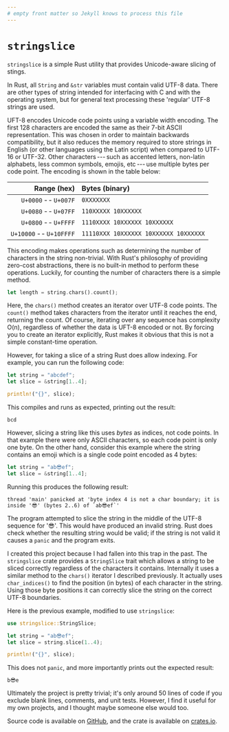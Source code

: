 ```yaml
---
# empty front matter so Jekyll knows to process this file
---
```


# `stringslice`

`stringslice` is a simple Rust utility that provides Unicode-aware slicing of stings.

In Rust, all `String` and `&str` variables must contain valid UTF-8 data.
There are other types of string intended for interfacing with C and with the operating system, but for general text processing these 'regular' UTF-8 strings are used.

UFT-8 encodes Unicode code points using a variable width encoding.
The first 128 characters are encoded the same as their 7-bit ASCII representation.
This was chosen in order to maintain backwards compatibility, but it also reduces the memory required to store strings in English (or other languages using the Latin script) when compared to UTF-16 or UTF-32.
Other characters&thinsp;---&thinsp;such as accented letters, non-latin alphabets, less common symbols, emojis, etc&thinsp;---&thinsp;use multiple bytes per code point.
The encoding is shown in the table below:

Range (hex)                           | Bytes (binary)
-------------------------------------:|:-------------------------------------
   `U+0000`&thinsp;--&thinsp;`U+007F` | `0XXXXXXX`
   `U+0080`&thinsp;--&thinsp;`U+07FF` | `110XXXXX 10XXXXXX`
   `U+0800`&thinsp;--&thinsp;`U+FFFF` | `1110XXXX 10XXXXXX 10XXXXXX`
`U+10000`&thinsp;--&thinsp;`U+10FFFF` | `11110XXX 10XXXXXX 10XXXXXX 10XXXXXX`

This encoding makes operations such as determining the number of characters in the string non-trivial.
With Rust's philosophy of providing zero-cost abstractions, there is no built-in method to perform these operations.
Luckily, for counting the number of characters there is a simple method.

```rust
let length = string.chars().count();
```

Here, the `chars()` method creates an iterator over UTF-8 code points.
The `count()` method takes characters from the iterator until it reaches the end, returning the count.
Of course, iterating over any sequence has complexity O(n), regardless of whether the data is UFT-8 encoded or not.
By forcing you to create an iterator explicitly, Rust makes it obvious that this is not a simple constant-time operation.

However, for taking a slice of a string Rust does allow indexing.
For example, you can run the following code:

```rust
let string = "abcdef";
let slice = &string[1..4];

println!("{}", slice);
```

This compiles and runs as expected, printing out the result:

```text
bcd
```

However, slicing a string like this uses *bytes* as indices, not code points.
In that example there were only ASCII characters, so each code point is only one byte.
On the other hand, consider this example where the string contains an emoji which is a single code point encoded as 4 bytes:

```rust
let string = "ab😎ef";
let slice = &string[1..4];
```

Running this produces the following result:

```text
thread 'main' panicked at 'byte index 4 is not a char boundary; it is inside '😎' (bytes 2..6) of `ab😎ef`'
```

The program attempted to slice the string in the middle of the UTF-8 sequence for '😎'.
This would have produced an invalid string.
Rust does check whether the resulting string would be valid; if the string is not valid it causes a `panic` and the program exits.

I created this project because I had fallen into this trap in the past.
The `stringslice` crate provides a `StringSlice` trait which allows a string to be sliced correctly regardless of the characters it contains.
Internally it uses a similar method to the `chars()` iterator I described previously.
It actually uses `char_indices()` to find the position (in bytes) of each character in the string.
Using those byte positions it can correctly slice the string on the correct UTF-8 boundaries.

Here is the previous example, modified to use `stringslice`:

```rust
use stringslice::StringSlice;

let string = "ab😎ef";
let slice = string.slice(1..4);

println!("{}", slice);
```

This does not `panic`, and more importantly prints out the expected result:

```text
b😎e
```

Ultimately the project is pretty trivial; it's only around 50 lines of code if you exclude blank lines, comments, and unit tests.
However, I find it useful for my own projects, and I thought maybe someone else would too.

Source code is available on [GitHub], and the crate is available on [crates.io].

[github]: https://github.com/staticintlucas/stringslice
[crates.io]: https://crates.io/crates/stringslice
